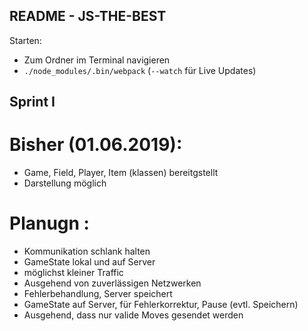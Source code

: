 ## README - JS-THE-BEST


Starten:
 
 - Zum Ordner im Terminal navigieren
 - ```./node_modules/.bin/webpack``` (```--watch``` für Live Updates)


## Sprint I

# Bisher (01.06.2019):
 - Game, Field, Player, Item (klassen) bereitgstellt
 - Darstellung möglich

# Planugn :
 - Kommunikation schlank halten
 - GameState lokal und auf Server
  - möglichst kleiner Traffic
  - Ausgehend von zuverlässigen Netzwerken
  - Fehlerbehandlung, Server speichert  
  - GameState auf Server, für Fehlerkorrektur, Pause (evtl. Speichern)
 - Ausgehend, dass nur valide Moves gesendet werden

